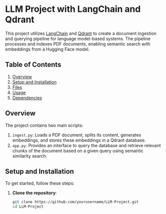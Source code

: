 # LLM Project with LangChain and Qdrant

This project utilizes [LangChain](https://www.langchain.com/) and [Qdrant](https://qdrant.tech/) to create a document ingestion and querying pipeline for language model-based systems. The pipeline processes and indexes PDF documents, enabling semantic search with embeddings from a Hugging Face model. 

## Table of Contents
1. [Overview](#overview)
2. [Setup and Installation](#setup-and-installation)
3. [Files](#files)
4. [Usage](#usage)
5. [Dependencies](#dependencies)

## Overview
The project contains two main scripts:
1. `ingest.py`: Loads a PDF document, splits its content, generates embeddings, and stores these embeddings in a Qdrant database.
2. `app.py`: Provides an interface to query the database and retrieve relevant chunks of the document based on a given query using semantic similarity search.

## Setup and Installation

To get started, follow these steps:

1. **Clone the repository**:
   ```bash
   git clone https://github.com/yourusername/LLM-Project.git
   cd LLM-Project
